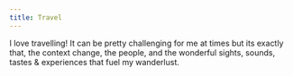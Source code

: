 ```yaml
---
title: Travel
---
```


I love travelling! It can be pretty challenging for me at times but its exactly that, the context change, the people, and the wonderful sights, sounds, tastes & experiences that fuel my wanderlust.
